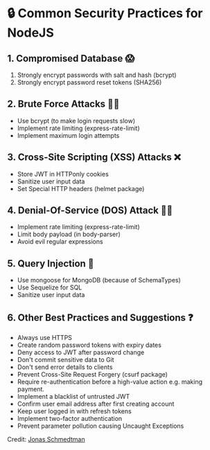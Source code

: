 # 🔒 Common Security Practices for NodeJS

## 1. Compromised Database 😱

1. Strongly encrypt passwords with salt and hash (bcrypt)
2. Strongly encrypt password reset tokens (SHA256)

## 2. Brute Force Attacks 💪🏽

- Use bcrypt (to make login requests slow)
- Implement rate limiting (express-rate-limit)
- Implement maximum login attempts

## 3. Cross-Site Scripting (XSS) Attacks ❌

- Store JWT in HTTPonly cookies
- Sanitize user input data
- Set Special HTTP headers (helmet package)

## 4. Denial-Of-Service (DOS) Attack ✋🏽

- Implement rate limiting (express-rate-limit)
- Limit body payload (in body-parser)
- Avoid evil regular expressions

## 5. Query Injection 💉

- Use mongoose for MongoDB (because of SchemaTypes)
- Use Sequelize for SQL
- Sanitize user input data

## 6. Other Best Practices and Suggestions ❓

- Always use HTTPS
- Create random password tokens with expiry dates
- Deny access to JWT after password change
- Don't commit sensitive data to Git
- Don't send error details to clients
- Prevent Cross-Site Request Forgery (csurf package)
- Require re-authentication before a high-value action e.g. making payment.
- Implement a blacklist of untrusted JWT
- Confirm user email address after first creating account
- Keep user logged in with refresh tokens
- Implement two-factor authentication
- Prevent parameter pollution causing Uncaught Exceptions

Credit: [Jonas Schmedtman](https://twitter.com/jonasschmedtman)
